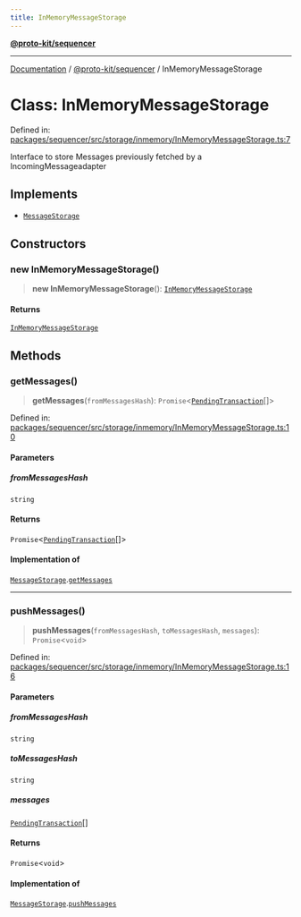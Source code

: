 ```yaml
---
title: InMemoryMessageStorage
---
```


[**@proto-kit/sequencer**](../README.md)

***

[Documentation](../../../README.md) / [@proto-kit/sequencer](../README.md) / InMemoryMessageStorage

# Class: InMemoryMessageStorage

Defined in: [packages/sequencer/src/storage/inmemory/InMemoryMessageStorage.ts:7](https://github.com/proto-kit/framework/blob/4d6b3b6da51b3edee0fbf25ce72c1f59ec61e891/packages/sequencer/src/storage/inmemory/InMemoryMessageStorage.ts#L7)

Interface to store Messages previously fetched by a IncomingMessageadapter

## Implements

- [`MessageStorage`](../interfaces/MessageStorage.md)

## Constructors

### new InMemoryMessageStorage()

> **new InMemoryMessageStorage**(): [`InMemoryMessageStorage`](InMemoryMessageStorage.md)

#### Returns

[`InMemoryMessageStorage`](InMemoryMessageStorage.md)

## Methods

### getMessages()

> **getMessages**(`fromMessagesHash`): `Promise`\<[`PendingTransaction`](PendingTransaction.md)[]\>

Defined in: [packages/sequencer/src/storage/inmemory/InMemoryMessageStorage.ts:10](https://github.com/proto-kit/framework/blob/4d6b3b6da51b3edee0fbf25ce72c1f59ec61e891/packages/sequencer/src/storage/inmemory/InMemoryMessageStorage.ts#L10)

#### Parameters

##### fromMessagesHash

`string`

#### Returns

`Promise`\<[`PendingTransaction`](PendingTransaction.md)[]\>

#### Implementation of

[`MessageStorage`](../interfaces/MessageStorage.md).[`getMessages`](../interfaces/MessageStorage.md#getmessages)

***

### pushMessages()

> **pushMessages**(`fromMessagesHash`, `toMessagesHash`, `messages`): `Promise`\<`void`\>

Defined in: [packages/sequencer/src/storage/inmemory/InMemoryMessageStorage.ts:16](https://github.com/proto-kit/framework/blob/4d6b3b6da51b3edee0fbf25ce72c1f59ec61e891/packages/sequencer/src/storage/inmemory/InMemoryMessageStorage.ts#L16)

#### Parameters

##### fromMessagesHash

`string`

##### toMessagesHash

`string`

##### messages

[`PendingTransaction`](PendingTransaction.md)[]

#### Returns

`Promise`\<`void`\>

#### Implementation of

[`MessageStorage`](../interfaces/MessageStorage.md).[`pushMessages`](../interfaces/MessageStorage.md#pushmessages)
